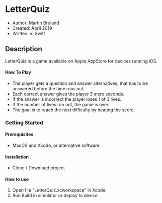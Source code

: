 # LetterQuiz

* Author: Martin Bruland
* Created: April 2019
* Written in: Swift

## Description
LetterQuiz is a game available on Apple AppStore for devices running iOS.

#### How To Play
* The player gets a question and answer alternatives, that has to be answered before the time runs out.
* Each correct answer gives the player 3 more seconds.
* If the answer is incorrect the player loses 1 of 3 lives. 
* If the number of lives run out, the game is over. 
* The goal is to reach the next difficulty by beating the score.

### Getting Started

#### Prerequisites
* MacOS and Xcode, or alternative software

#### Installation
* Clone / Download project

#### How to use
1. Open file "LetterQuiz.xcworkspace" in Xcode
2. Run Build in simulator or deploy to device
